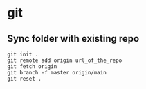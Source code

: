 # git

## Sync folder with existing repo

```shell
git init .
git remote add origin url_of_the_repo
git fetch origin
git branch -f master origin/main
git reset .
```

